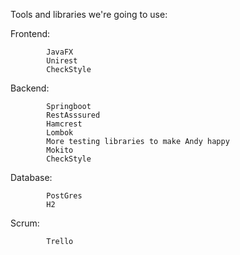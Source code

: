 Tools and libraries we're going to use:

Frontend:   

            JavaFX
            Unirest
            CheckStyle
            
Backend:    

            Springboot
            RestAsssured
            Hamcrest
            Lombok
            More testing libraries to make Andy happy
            Mokito
            CheckStyle
            
Database:   
        
            PostGres
            H2
            
Scrum:      
            
            Trello
            
